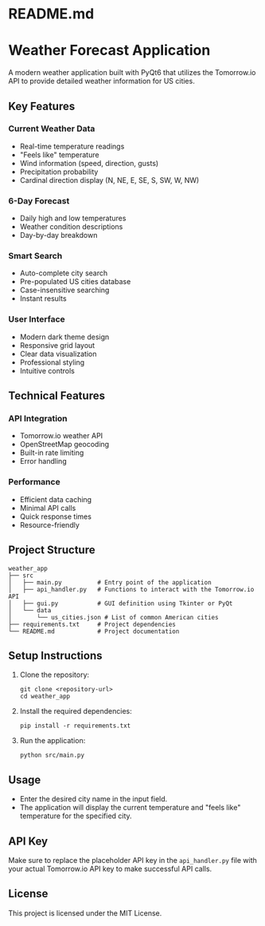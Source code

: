 # README.md

# Weather Forecast Application

A modern weather application built with PyQt6 that utilizes the Tomorrow.io API to provide detailed weather information for US cities.

## Key Features

### Current Weather Data
- Real-time temperature readings
- "Feels like" temperature
- Wind information (speed, direction, gusts)
- Precipitation probability
- Cardinal direction display (N, NE, E, SE, S, SW, W, NW)

### 6-Day Forecast
- Daily high and low temperatures
- Weather condition descriptions
- Day-by-day breakdown

### Smart Search
- Auto-complete city search
- Pre-populated US cities database
- Case-insensitive searching
- Instant results

### User Interface
- Modern dark theme design
- Responsive grid layout
- Clear data visualization
- Professional styling
- Intuitive controls

## Technical Features

### API Integration
- Tomorrow.io weather API
- OpenStreetMap geocoding
- Built-in rate limiting
- Error handling

### Performance
- Efficient data caching
- Minimal API calls
- Quick response times
- Resource-friendly

## Project Structure

```
weather_app
├── src
│   ├── main.py          # Entry point of the application
│   ├── api_handler.py   # Functions to interact with the Tomorrow.io API
│   ├── gui.py           # GUI definition using Tkinter or PyQt
│   └── data
│       └── us_cities.json # List of common American cities
├── requirements.txt     # Project dependencies
└── README.md            # Project documentation
```

## Setup Instructions

1. Clone the repository:
   ```
   git clone <repository-url>
   cd weather_app
   ```

2. Install the required dependencies:
   ```
   pip install -r requirements.txt
   ```

3. Run the application:
   ```
   python src/main.py
   ```

## Usage

- Enter the desired city name in the input field.
- The application will display the current temperature and "feels like" temperature for the specified city.

## API Key

Make sure to replace the placeholder API key in the `api_handler.py` file with your actual Tomorrow.io API key to make successful API calls. 

## License

This project is licensed under the MIT License.
